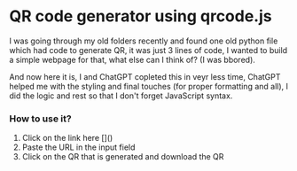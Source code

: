 # QR code generator using qrcode.js

I was going through my old folders recently and found one old python file which had code to generate QR, it was just 3 lines of code, I wanted to build a simple webpage for that, what else can I think of? (I was bbored).

And now here it is, I and ChatGPT copleted this in veyr less time, ChatGPT helped me with the styling and final touches (for proper formatting and all), I did the logic and rest so that I don't forget JavaScript syntax.

### How to use it?
<ol>
<li>Click on the link here []()</li>
<li>Paste the URL in the input field</li>
<li>Click on the QR that is generated and download the QR</li>
</ol>